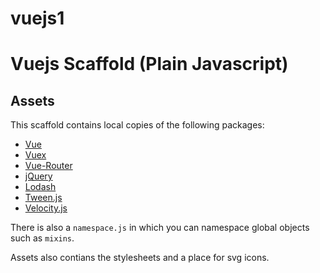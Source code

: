 # vuejs1

# Vuejs Scaffold (Plain Javascript)

## Assets

This scaffold contains local copies of the following packages:

* [Vue](https://vuejs.org/v2/guide/)
* [Vuex](https://vuex.vuejs.org/en/)
* [Vue-Router](https://router.vuejs.org/en/)
* [jQuery](https://jquery.com/)
* [Lodash](https://lodash.com/docs/4.17.4)
* [Tween.js](https://github.com/tweenjs/tween.js/)
* [Velocity.js](http://velocityjs.org/)

There is also a `namespace.js` in which you can namespace global objects such as `mixins`.

Assets also contians the stylesheets and a place for svg icons.

